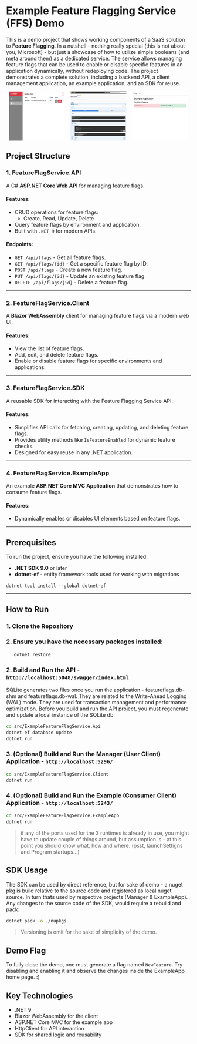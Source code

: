# Example Feature Flagging Service (FFS) Demo

This is a demo project that shows working components of a SaaS solution to **Feature Flagging**. In a nutshell - nothing really special (this is not about you, Microsoft) - but just a showcase of how to utilize simple booleans (and meta around them) as a dedicated service. The service allows managing feature flags that can be used to enable or disable specific features in an application dynamically, without redeploying code. The project demonstrates a complete solution, including a backend API, a client management application, an example application, and an SDK for reuse.

<div style="display: flex; justify-content: space-around;">
    <img src=".github/effs-manager.png" alt="EFFS-Manager" style="width: 30%;"/>
    <img src=".github/effs-api.png" alt="EFFS-API" style="width: 30%;"/>
    <img src=".github/effs-app.png" alt="EFFS-APP" style="width: 30%;"/>
</div>

## Project Structure

### 1. **FeatureFlagService.API**
A C# **ASP.NET Core Web API** for managing feature flags.

#### Features:
- CRUD operations for feature flags:
  - Create, Read, Update, Delete
- Query feature flags by environment and application.
- Built with `.NET 9` for modern APIs.

#### Endpoints:
- `GET /api/flags` - Get all feature flags.
- `GET /api/flags/{id}` - Get a specific feature flag by ID.
- `POST /api/flags` - Create a new feature flag.
- `PUT /api/flags/{id}` - Update an existing feature flag.
- `DELETE /api/flags/{id}` - Delete a feature flag.

---

### 2. **FeatureFlagService.Client**
A **Blazor WebAssembly** client for managing feature flags via a modern web UI.

#### Features:
- View the list of feature flags.
- Add, edit, and delete feature flags.
- Enable or disable feature flags for specific environments and applications.

---

### 3. **FeatureFlagService.SDK**
A reusable SDK for interacting with the Feature Flagging Service API.

#### Features:
- Simplifies API calls for fetching, creating, updating, and deleting feature flags.
- Provides utility methods like `IsFeatureEnabled` for dynamic feature checks.
- Designed for easy reuse in any .NET application.

---

### 4. **FeatureFlagService.ExampleApp**
An example **ASP.NET Core MVC Application** that demonstrates how to consume feature flags.

#### Features:
- Dynamically enables or disables UI elements based on feature flags.

---

## Prerequisites

To run the project, ensure you have the following installed:
- **.NET SDK 9.0** or later
- **dotnet-ef** - entity framework tools used for working with migrations

```ssh
dotnet tool install --global dotnet-ef
```

---

## How to Run

### 1. Clone the Repository

### 2. Ensure you have the necessary packages installed:
   
```sh
   dotnet restore
```

### 2. Build and Run the API - `http://localhost:5048/swagger/index.html`

SQLite generates two files once you run the application - featureflags.db-shm and featureflags.db-wal. They are related to the Write-Ahead Logging (WAL) mode. They are used for transaction management and performance optimization. Before you build and run the API project, you must regenerate and update a local instance of the SQLite db.

```sh
cd src/ExampleFeatureFlagService.Api
dotnet ef database update
dotnet run
```

### 3. (Optional) Build and Run the Manager (User Client) Application - `http://localhost:5296/`

```sh
cd src/ExampleFeatureFlagService.Client
dotnet run
```

### 4. (Optional) Build and Run the Example (Consumer Client) Application - `http://localhost:5243/` 

```sh
cd src/ExampleFeatureFlagService.ExampleApp
dotnet run
```

> if any of the ports used for the 3 runtimes is already in use, you might have to update couple of things around, but assumption is - at this point you should know what, how and where. (psst, launchSettigns and Program startups...)

## SDK Usage
The SDK can be used by direct reference, but for sake of demo - a nuget pkg is build relative to the source code and registered as local nuget source. In turn thats used by respective projects (Manager & ExampleApp). Any changes to the source code of the SDK, would require a rebuild and pack:

```sh
dotnet pack -o ./nupkgs
```

> Versioning is omit for the sake of simplicity of the demo.

## Demo Flag
To fully close the demo, one must generate a flag named `NewFeature`. Try disabling and enabling it and observe the changes inside the ExampleApp home page. :)

## Key Technologies

- .NET 9
- Blazor WebAssembly for the client
- ASP.NET Core MVC for the example app
- HttpClient for API interaction
- SDK for shared logic and reusability
